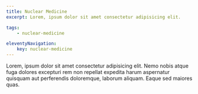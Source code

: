 ```yaml
---
title: Nuclear Medicine
excerpt: Lorem, ipsum dolor sit amet consectetur adipisicing elit.

tags: 
    - nuclear-medicine

eleventyNavigation:
    key: nuclear-medicine
---
```


Lorem, ipsum dolor sit amet consectetur adipisicing elit. Nemo nobis atque fuga dolores excepturi rem non repellat expedita harum aspernatur quisquam aut perferendis doloremque, laborum aliquam. Eaque sed maiores quas.